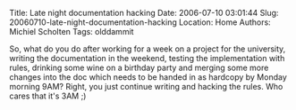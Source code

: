 Title: Late night documentation hacking
Date: 2006-07-10 03:01:44
Slug: 20060710-late-night-documentation-hacking
Location: Home
Authors: Michiel Scholten
Tags: olddammit

<p>So, what do you do after working for a week on a project for the university, writing the documentation in the weekend, testing the implementation with rules, drinking some wine on a birthday party and merging some more changes into the doc which needs to be handed in as hardcopy by Monday morning 9AM? Right, you just continue writing and hacking the rules. Who cares that it's 3AM ;)